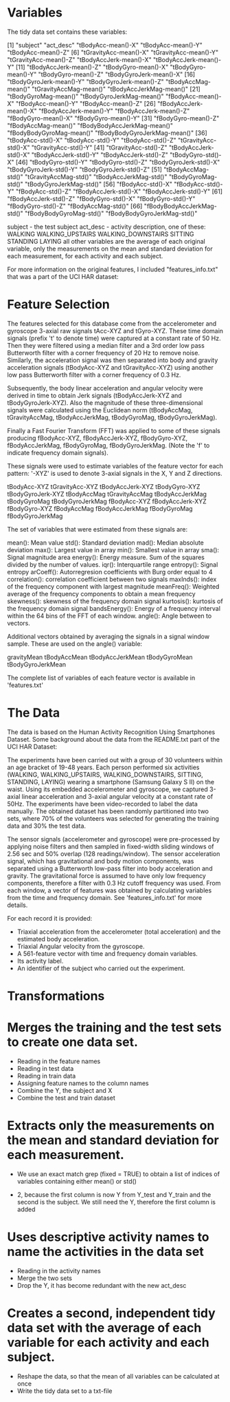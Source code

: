 Variables
==============

The tidy data set contains these variables:

[1] "subject"                     "act_desc"                    "tBodyAcc-mean()-X"           "tBodyAcc-mean()-Y"           "tBodyAcc-mean()-Z"
 [6] "tGravityAcc-mean()-X"        "tGravityAcc-mean()-Y"        "tGravityAcc-mean()-Z"        "tBodyAccJerk-mean()-X"       "tBodyAccJerk-mean()-Y"
[11] "tBodyAccJerk-mean()-Z"       "tBodyGyro-mean()-X"          "tBodyGyro-mean()-Y"          "tBodyGyro-mean()-Z"          "tBodyGyroJerk-mean()-X"
[16] "tBodyGyroJerk-mean()-Y"      "tBodyGyroJerk-mean()-Z"      "tBodyAccMag-mean()"          "tGravityAccMag-mean()"       "tBodyAccJerkMag-mean()"
[21] "tBodyGyroMag-mean()"         "tBodyGyroJerkMag-mean()"     "fBodyAcc-mean()-X"           "fBodyAcc-mean()-Y"           "fBodyAcc-mean()-Z"
[26] "fBodyAccJerk-mean()-X"       "fBodyAccJerk-mean()-Y"       "fBodyAccJerk-mean()-Z"       "fBodyGyro-mean()-X"          "fBodyGyro-mean()-Y" 
[31] "fBodyGyro-mean()-Z"          "fBodyAccMag-mean()"          "fBodyBodyAccJerkMag-mean()"  "fBodyBodyGyroMag-mean()"     "fBodyBodyGyroJerkMag-mean()"
[36] "tBodyAcc-std()-X"            "tBodyAcc-std()-Y"            "tBodyAcc-std()-Z"            "tGravityAcc-std()-X"         "tGravityAcc-std()-Y" 
[41] "tGravityAcc-std()-Z"         "tBodyAccJerk-std()-X"        "tBodyAccJerk-std()-Y"        "tBodyAccJerk-std()-Z"        "tBodyGyro-std()-X" 
[46] "tBodyGyro-std()-Y"           "tBodyGyro-std()-Z"           "tBodyGyroJerk-std()-X"       "tBodyGyroJerk-std()-Y"       "tBodyGyroJerk-std()-Z" 
[51] "tBodyAccMag-std()"           "tGravityAccMag-std()"        "tBodyAccJerkMag-std()"       "tBodyGyroMag-std()"          "tBodyGyroJerkMag-std()" 
[56] "fBodyAcc-std()-X"            "fBodyAcc-std()-Y"            "fBodyAcc-std()-Z"            "fBodyAccJerk-std()-X"        "fBodyAccJerk-std()-Y" 
[61] "fBodyAccJerk-std()-Z"        "fBodyGyro-std()-X"           "fBodyGyro-std()-Y"           "fBodyGyro-std()-Z"           "fBodyAccMag-std()" 
[66] "fBodyBodyAccJerkMag-std()"   "fBodyBodyGyroMag-std()"      "fBodyBodyGyroJerkMag-std()" 

subject - the test subject
act_desc - activity description, one of these:
	WALKING
	WALKING_UPSTAIRS
	WALKING_DOWNSTAIRS
	SITTING
	STANDING
	LAYING
all other variables are the average of each original variable, only the measurements on the mean and standard deviation for each measurement, for each activity and each subject.

For more information on the original features, I included "features_info.txt" that was a part of the UCI HAR dataset:

# Feature Selection 

The features selected for this database come from the accelerometer and gyroscope 3-axial raw signals tAcc-XYZ and tGyro-XYZ. These time domain signals (prefix 't' to denote time) were captured at a constant rate of 50 Hz. Then they were filtered using a median filter and a 3rd order low pass Butterworth filter with a corner frequency of 20 Hz to remove noise. Similarly, the acceleration signal was then separated into body and gravity acceleration signals (tBodyAcc-XYZ and tGravityAcc-XYZ) using another low pass Butterworth filter with a corner frequency of 0.3 Hz. 

Subsequently, the body linear acceleration and angular velocity were derived in time to obtain Jerk signals (tBodyAccJerk-XYZ and tBodyGyroJerk-XYZ). Also the magnitude of these three-dimensional signals were calculated using the Euclidean norm (tBodyAccMag, tGravityAccMag, tBodyAccJerkMag, tBodyGyroMag, tBodyGyroJerkMag). 

Finally a Fast Fourier Transform (FFT) was applied to some of these signals producing fBodyAcc-XYZ, fBodyAccJerk-XYZ, fBodyGyro-XYZ, fBodyAccJerkMag, fBodyGyroMag, fBodyGyroJerkMag. (Note the 'f' to indicate frequency domain signals). 

These signals were used to estimate variables of the feature vector for each pattern: 
'-XYZ' is used to denote 3-axial signals in the X, Y and Z directions.

tBodyAcc-XYZ
tGravityAcc-XYZ
tBodyAccJerk-XYZ
tBodyGyro-XYZ
tBodyGyroJerk-XYZ
tBodyAccMag
tGravityAccMag
tBodyAccJerkMag
tBodyGyroMag
tBodyGyroJerkMag
fBodyAcc-XYZ
fBodyAccJerk-XYZ
fBodyGyro-XYZ
fBodyAccMag
fBodyAccJerkMag
fBodyGyroMag
fBodyGyroJerkMag

The set of variables that were estimated from these signals are: 

mean(): Mean value
std(): Standard deviation
mad(): Median absolute deviation 
max(): Largest value in array
min(): Smallest value in array
sma(): Signal magnitude area
energy(): Energy measure. Sum of the squares divided by the number of values. 
iqr(): Interquartile range 
entropy(): Signal entropy
arCoeff(): Autorregresion coefficients with Burg order equal to 4
correlation(): correlation coefficient between two signals
maxInds(): index of the frequency component with largest magnitude
meanFreq(): Weighted average of the frequency components to obtain a mean frequency
skewness(): skewness of the frequency domain signal 
kurtosis(): kurtosis of the frequency domain signal 
bandsEnergy(): Energy of a frequency interval within the 64 bins of the FFT of each window.
angle(): Angle between to vectors.

Additional vectors obtained by averaging the signals in a signal window sample. These are used on the angle() variable:

gravityMean
tBodyAccMean
tBodyAccJerkMean
tBodyGyroMean
tBodyGyroJerkMean

The complete list of variables of each feature vector is available in 'features.txt'

The Data
==========
The data is based on the Human Activity Recognition Using Smartphones Dataset. Some background about the data from the README.txt part of the UCI HAR Dataset:

The experiments have been carried out with a group of 30 volunteers within an age bracket of 19-48 years. Each person performed six activities (WALKING, WALKING_UPSTAIRS, WALKING_DOWNSTAIRS, SITTING, STANDING, LAYING) wearing a smartphone (Samsung Galaxy S II) on the waist. Using its embedded accelerometer and gyroscope, we captured 3-axial linear acceleration and 3-axial angular velocity at a constant rate of 50Hz. The experiments have been video-recorded to label the data manually. The obtained dataset has been randomly partitioned into two sets, where 70% of the volunteers was selected for generating the training data and 30% the test data. 

The sensor signals (accelerometer and gyroscope) were pre-processed by applying noise filters and then sampled in fixed-width sliding windows of 2.56 sec and 50% overlap (128 readings/window). The sensor acceleration signal, which has gravitational and body motion components, was separated using a Butterworth low-pass filter into body acceleration and gravity. The gravitational force is assumed to have only low frequency components, therefore a filter with 0.3 Hz cutoff frequency was used. From each window, a vector of features was obtained by calculating variables from the time and frequency domain. See 'features_info.txt' for more details. 

For each record it is provided:

- Triaxial acceleration from the accelerometer (total acceleration) and the estimated body acceleration.
- Triaxial Angular velocity from the gyroscope. 
- A 561-feature vector with time and frequency domain variables. 
- Its activity label. 
- An identifier of the subject who carried out the experiment.

Transformations
===============

# Merges the training and the test sets to create one data set.
- Reading in the feature names
- Reading in test data
- Reading in train data
- Assigning feature names to the column names
- Combine the Y, the subject and X
- Combine the test and train dataset

# Extracts only the measurements on the mean and standard deviation for each measurement. 
- We use an exact match grep (fixed = TRUE) to obtain a list of indices of variables
 containing either mean() or std()
 + 2, because the first column is now Y from Y_test and Y_train and the second is the subject. We still need the Y, therefore the first column is added

# Uses descriptive activity names to name the activities in the data set
- Reading in the activity names
- Merge the two sets
- Drop the Y, it has become redundant with the new act_desc

# Creates a second, independent tidy data set with the average of each variable for each activity and each subject. 
- Reshape the data, so that the mean of all variables can be calculated at once
- Write the tidy data set to a txt-file


